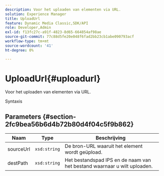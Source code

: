 ```yaml
---
description: Voor het uploaden van elementen via URL.
solution: Experience Manager
title: UploadUrl
feature: Dynamic Media Classic,SDK/API
role: Developer,Admin
exl-id: f13fc27c-a91f-4823-8d65-664854af98ae
source-git-commit: 77c88d5fe20e048f6fad2bb23cb1abe090793acf
workflow-type: tm+mt
source-wordcount: '41'
ht-degree: 0%

---
```


# UploadUrl{#uploadurl}

Voor het uploaden van elementen via URL.

Syntaxis

## Parameters {#section-2fc9bea56b6d4b72b80d4f04c5f9b862}

| Naam | Type | Beschrijving |
|---|---|---|
| sourceUrl | `xsd:string` | De bron-URL waaruit het element wordt geüpload. |
| destPath | `xsd:string` | Het bestandspad IPS en de naam van het bestand waarnaar u wilt uploaden. |
